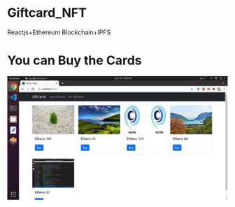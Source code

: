 # Giftcard_NFT
Reactjs+Ethereum Blockchain+IPFS

<h1>You can Buy the Cards</h1>

![alt text](https://github.com/MohanGanesh-tech/Giftcard_NFT/blob/main/screenshots/giftcard1.png?raw=true)
